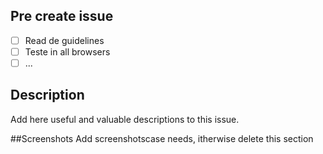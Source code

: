 ## Pre create issue

- [ ] Read de guidelines
- [ ] Teste in all browsers
- [ ] ...

## Description

Add here useful and valuable descriptions to this issue.

##Screenshots
Add screenshotscase needs, itherwise delete this section